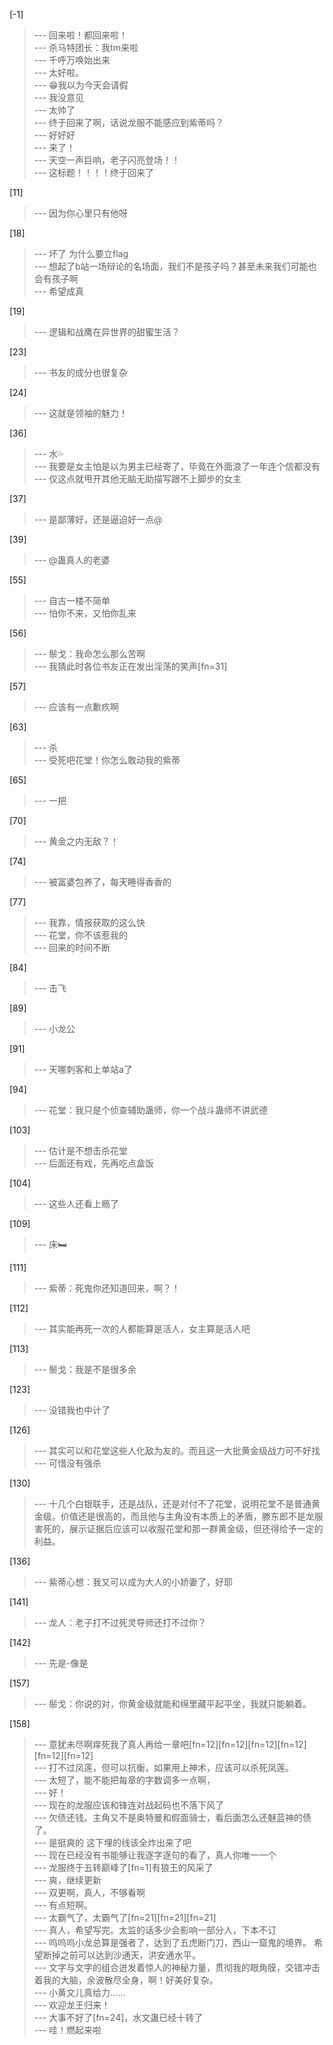 
[-1] 
>--- 回来啦！都回来啦！<br>
>--- 杀马特团长：我tm来啦<br>
>--- 千呼万唤始出来<br>
>--- 太好啦。<br>
>--- 😁我以为今天会请假<br>
>--- 我没意见<br>
>--- 太帅了<br>
>--- 终于回来了啊，话说龙服不能感应到紫蒂吗？<br>
>--- 好好好<br>
>--- 来了！<br>
>--- 天空一声巨响，老子闪亮登场！！<br>
>--- 这标题！！！！终于回来了<br>

[11] 
>--- 因为你心里只有他呀<br>

[18] 
>--- 坏了 为什么要立flag<br>
>--- 想起了b站一场辩论的名场面，我们不是孩子吗？甚至未来我们可能也会有孩子啊<br>
>--- 希望成真<br>

[19] 
>--- 逻辑和战鹰在异世界的甜蜜生活？<br>

[23] 
>--- 书友的成分也很复杂<br>

[24] 
>--- 这就是领袖的魅力！<br>

[36] 
>--- 水💦<br>
>--- 我要是女主怕是以为男主已经寄了，毕竟在外面浪了一年连个信都没有<br>
>--- 仅这点就甩开其他无脑无助描写跟不上脚步的女主<br>

[37] 
>--- 是鄙薄好，还是逼迫好一点@<br>

[39] 
>--- @蛊真人的老婆<br>

[55] 
>--- 自古一楼不简单<br>
>--- 怕你不来，又怕你乱来<br>

[56] 
>--- 鬃戈：我命怎么那么苦啊<br>
>--- 我猜此时各位书友正在发出淫荡的笑声[fn=31]<br>

[57] 
>--- 应该有一点歉疚啊<br>

[63] 
>--- 杀<br>
>--- 受死吧花堂！你怎么敢动我的紫蒂<br>

[65] 
>--- 一把<br>

[70] 
>--- 黄金之内无敌？！<br>

[74] 
>--- 被富婆包养了，每天睡得香香的<br>

[77] 
>--- 我靠，情报获取的这么快<br>
>--- 花堂，你不该惹我的<br>
>--- 回来的时间不断<br>

[84] 
>--- 击飞<br>

[89] 
>--- 小龙公<br>

[91] 
>--- 天哪刺客和上单站a了<br>

[94] 
>--- 花堂：我只是个侦查辅助蛊师，你一个战斗蛊师不讲武德<br>

[103] 
>--- 估计是不想击杀花堂<br>
>--- 后面还有戏，先再吃点盒饭<br>

[104] 
>--- 这些人还看上瘾了<br>

[109] 
>--- 床🛏️<br>

[111] 
>--- 紫蒂：死鬼你还知道回来，啊？！<br>

[112] 
>--- 其实能再死一次的人都能算是活人，女主算是活人吧<br>

[113] 
>--- 鬃戈：我是不是很多余<br>

[123] 
>--- 没错我也中计了<br>

[126] 
>--- 其实可以和花堂这些人化敌为友的。而且这一大批黄金级战力可不好找<br>
>--- 可惜没有强杀<br>

[130] 
>--- 十几个白银联手，还是战队，还是对付不了花堂，说明花堂不是普通黄金级。价值还是很高的，而且他与主角没有本质上的矛盾，滕东郎不是龙服害死的，展示证据后应该可以收服花堂和那一群黄金级，但还得给予一定的利益。<br>

[136] 
>--- 紫蒂心想：我又可以成为大人的小娇妻了，好耶<br>

[141] 
>--- 龙人：老子打不过死灵导师还打不过你？<br>

[142] 
>--- 先是-像是<br>

[157] 
>--- 鬃戈：你说的对，你黄金级就能和绵里藏平起平坐，我就只能躺着。<br>

[158] 
>--- 意犹未尽啊痒死我了真人再给一章吧[fn=12][fn=12][fn=12][fn=12][fn=12][fn=12]<br>
>--- 打不过凤莲，但可以抗衡，如果用上神术，应该可以杀死凤莲。<br>
>--- 太短了，能不能把每章的字数调多一点啊，<br>
>--- 好！<br>
>--- 现在的龙服应该和锋连对战起码也不落下风了<br>
>--- 欠债还钱。主角又不是奥特曼和假面骑士，看后面怎么还魅蓝神的债了。<br>
>--- 是挺爽的 这下埋的线该全炸出来了吧<br>
>--- 现在已经没有书能够让我逐字逐句的看了，真人你唯一一个<br>
>--- 龙服终于五转巅峰了[fn=1]有狼王的风采了<br>
>--- 爽，继续更新<br>
>--- 双更啊，真人，不够看啊<br>
>--- 有点短啊。<br>
>--- 太霸气了，太霸气了[fn=21][fn=21][fn=21]<br>
>--- 真人，希望写完。太监的话多少会影响一部分人，下本不订<br>
>--- 呜呜呜小龙总算是强者了，达到了五虎断门刀，西山一窟鬼的境界。
希望断掉之前可以达到沙通天，洪安通水平。<br>
>--- 文字与文字的组合迸发着惊人的神秘力量，贯彻我的眼角膜，交错冲击着我的大脑，余波散尽全身，啊！好美好复杂。<br>
>--- 小黄文儿真给力……<br>
>--- 欢迎龙王归来！<br>
>--- 大事不好了[fn=24]，水文蛊已经十转了<br>
>--- 哇！燃起来啦<br>
